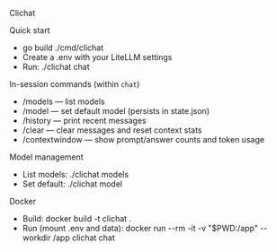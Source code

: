 ﻿Clichat

Quick start
- go build ./cmd/clichat
- Create a .env with your LiteLLM settings
- Run: ./clichat chat

In-session commands (within `chat`)
- /models — list models
- /model <name> — set default model (persists in state.json)
- /history — print recent messages
- /clear — clear messages and reset context stats
- /contextwindow — show prompt/answer counts and token usage

Model management
- List models: ./clichat models
- Set default: ./clichat model <name>

Docker
- Build: docker build -t clichat .
- Run (mount .env and data):
  docker run --rm -it -v "$PWD:/app" --workdir /app clichat chat